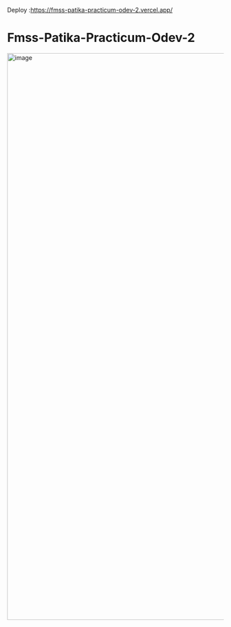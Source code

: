 Deploy :https://fmss-patika-practicum-odev-2.vercel.app/

# Fmss-Patika-Practicum-Odev-2
<img width="1316" alt="image" src="https://user-images.githubusercontent.com/71510210/230737521-867cc260-66c6-4a9c-9576-ebc9f0209c97.png">
